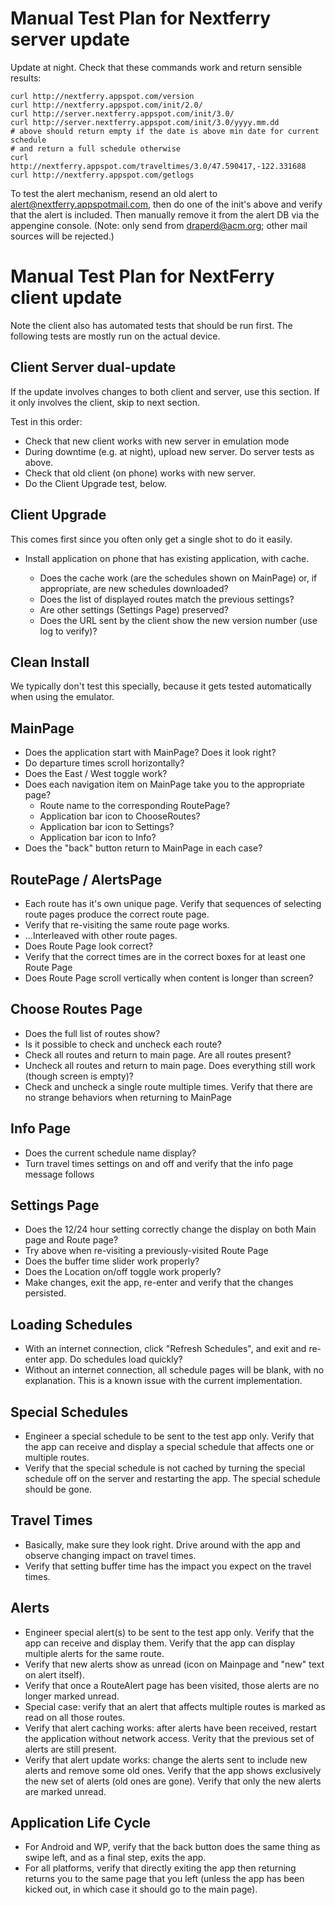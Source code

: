 <!-- vim: set filetype=markdown : -->

# Manual Test Plan for Nextferry server update

Update at night.
Check that these commands work and return sensible results:

    curl http://nextferry.appspot.com/version
    curl http://nextferry.appspot.com/init/2.0/
    curl http://server.nextferry.appspot.com/init/3.0/
    curl http://server.nextferry.appspot.com/init/3.0/yyyy.mm.dd
    # above should return empty if the date is above min date for current schedule
    # and return a full schedule otherwise
    curl http://nextferry.appspot.com/traveltimes/3.0/47.590417,-122.331688
    curl http://nextferry.appspot.com/getlogs

To test the alert mechanism, resend an old alert to alert@nextferry.appspotmail.com, then do one of the init's above and verify that the alert is included.  Then
manually remove it from the alert DB via the appengine console.   (Note: only send from draperd@acm.org; other mail sources will be rejected.)

# Manual Test Plan for NextFerry client update

Note the client also has automated tests that should be run first.  The following tests are mostly run on
the actual device.

## Client Server dual-update

If the update involves changes to both client and server, use this section.
If it only involves the client, skip to next section.

Test in this order:
* Check that new client works with new server in emulation mode
* During downtime (e.g. at night), upload new server.  Do server tests as above.
* Check that old client (on phone) works with new server.
* Do the Client Upgrade test, below.

## Client Upgrade

This comes first since you often only get a single shot to do it easily.

* Install application on phone that has existing application, with cache.

  * Does the cache work (are the schedules shown on MainPage) or, if appropriate, are new schedules downloaded?
  * Does the list of displayed routes match the previous settings?
  * Are other settings (Settings Page) preserved?
  * Does the URL sent by the client show the new version number (use log to verify)?

## Clean Install

We typically don't test this specially, because it gets tested automatically when using
the emulator.

## MainPage

* Does the application start with MainPage?  Does it look right?
* Do departure times scroll horizontally?
* Does the East / West toggle work?
* Does each navigation item on MainPage take you to the appropriate page?
  * Route name to the corresponding RoutePage?
  * Application bar icon to ChooseRoutes?
  * Application bar icon to Settings?
  * Application bar icon to Info?
* Does the "back" button return to MainPage in each case?

## RoutePage / AlertsPage

* Each route has it's own unique page.  Verify that sequences of selecting route pages
  produce the correct route page.
* Verify that re-visiting the same route page works.
* ...Interleaved with other route pages.
* Does Route Page look correct?
* Verify that the correct times are in the correct boxes for at least one Route Page
* Does Route Page scroll vertically when content is longer than screen?

## Choose Routes Page

* Does the full list of routes show?
* Is it possible to check and uncheck each route?
* Check all routes and return to main page.  Are all routes present?
* Uncheck all routes and return to main page.  Does everything still work (though screen is empty)?
* Check and uncheck a single route multiple times.  Verify that there are no strange behaviors when
  returning to MainPage

## Info Page

* Does the current schedule name display?
* Turn travel times settings on and off and verify that the info page message follows

## Settings Page

* Does the 12/24 hour setting correctly change the display on both Main page and Route page?
* Try above when re-visiting a previously-visited Route Page
* Does the buffer time slider work properly?
* Does the Location on/off toggle work properly?
* Make changes, exit the app, re-enter and verify that the changes persisted.

## Loading Schedules

* With an internet connection, click "Refresh Schedules", and exit and re-enter app.  Do schedules
  load quickly?
* Without an internet connection, all schedule pages will be blank, with no explanation.  This is
  a known issue with the current implementation.

## Special Schedules

* Engineer a special schedule to be sent to the test app only.  Verify that the app can receive
  and display a special schedule that affects one or multiple routes.
* Verify that the special schedule is not cached by turning the special schedule off on the server
  and restarting the app.  The special schedule should be gone.

## Travel Times

* Basically, make sure they look right.   Drive around with the app and observe changing impact on
  travel times.
* Verify that setting buffer time has the impact you expect on the travel times.

## Alerts

* Engineer special alert(s) to be sent to the test app only.  Verify that the app can receive and
  display them.  Verify that the app can display multiple alerts for the same route.
* Verify that new alerts show as unread (icon on Mainpage and "new" text on alert itself).
* Verify that once a RouteAlert page has been visited, those alerts are no longer marked unread.
* Special case: verify that an alert that affects multiple routes is marked as read on all those routes.
* Verify that alert caching works:  after alerts have been received, restart the application without
  network access.  Verity that the previous set of alerts are still present.
* Verify that alert update works: change the alerts sent to include new alerts and remove some old ones.
  Verify that the app shows exclusively the new set of alerts (old ones are gone).  Verify that only
  the new alerts are marked unread.

## Application Life Cycle

* For Android and WP, verify that the back button does the same thing as swipe left, and as a final step,
  exits the app.
* For all platforms, verify that directly exiting the app then returning returns you to the same page
  that you left (unless the app has been kicked out, in which case it should go to the main page).
